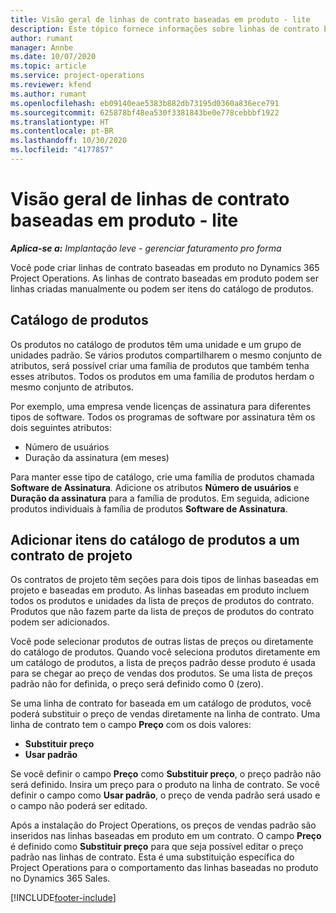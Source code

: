```yaml
---
title: Visão geral de linhas de contrato baseadas em produto - lite
description: Este tópico fornece informações sobre linhas de contrato baseadas em produto.
author: rumant
manager: Annbe
ms.date: 10/07/2020
ms.topic: article
ms.service: project-operations
ms.reviewer: kfend
ms.author: rumant
ms.openlocfilehash: eb09140eae5383b882db73195d0360a836ece791
ms.sourcegitcommit: 625878bf48ea530f3381843be0e778cebbbf1922
ms.translationtype: HT
ms.contentlocale: pt-BR
ms.lasthandoff: 10/30/2020
ms.locfileid: "4177857"
---
```

# <a name="product-based-contract-lines-overview---lite"></a>Visão geral de linhas de contrato baseadas em produto - lite

_**Aplica-se a:** Implantação leve - gerenciar faturamento pro forma_

Você pode criar linhas de contrato baseadas em produto no Dynamics 365 Project Operations. As linhas de contrato baseadas em produto podem ser linhas criadas manualmente ou podem ser itens do catálogo de produtos.

## <a name="product-catalog"></a>Catálogo de produtos

Os produtos no catálogo de produtos têm uma unidade e um grupo de unidades padrão. Se vários produtos compartilharem o mesmo conjunto de atributos, será possível criar uma família de produtos que também tenha esses atributos. Todos os produtos em uma família de produtos herdam o mesmo conjunto de atributos.

Por exemplo, uma empresa vende licenças de assinatura para diferentes tipos de software. Todos os programas de software por assinatura têm os dois seguintes atributos:

- Número de usuários
- Duração da assinatura (em meses)

Para manter esse tipo de catálogo, crie uma família de produtos chamada **Software de Assinatura**. Adicione os atributos **Número de usuários** e **Duração da assinatura** para a família de produtos. Em seguida, adicione produtos individuais à família de produtos **Software de Assinatura**.

## <a name="add-product-catalog-items-to-a-project-contract"></a>Adicionar itens do catálogo de produtos a um contrato de projeto

Os contratos de projeto têm seções para dois tipos de linhas baseadas em projeto e baseadas em produto. As linhas baseadas em produto incluem todos os produtos e unidades da lista de preços de produtos do contrato. Produtos que não fazem parte da lista de preços de produtos do contrato podem ser adicionados.

Você pode selecionar produtos de outras listas de preços ou diretamente do catálogo de produtos. Quando você seleciona produtos diretamente em um catálogo de produtos, a lista de preços padrão desse produto é usada para se chegar ao preço de vendas dos produtos. Se uma lista de preços padrão não for definida, o preço será definido como 0 (zero).

Se uma linha de contrato for baseada em um catálogo de produtos, você poderá substituir o preço de vendas diretamente na linha de contrato. Uma linha de contrato tem o campo **Preço** com os dois valores:

- **Substituir preço**
- **Usar padrão**

Se você definir o campo **Preço** como **Substituir preço**, o preço padrão não será definido. Insira um preço para o produto na linha de contrato. Se você definir o campo como **Usar padrão**, o preço de venda padrão será usado e o campo não poderá ser editado.

Após a instalação do Project Operations, os preços de vendas padrão são inseridos nas linhas baseadas em produto em um contrato. O campo **Preço** é definido como **Substituir preço** para que seja possível editar o preço padrão nas linhas de contrato. Esta é uma substituição específica do Project Operations para o comportamento das linhas baseadas no produto no Dynamics 365 Sales.


[!INCLUDE[footer-include](../../includes/footer-banner.md)]